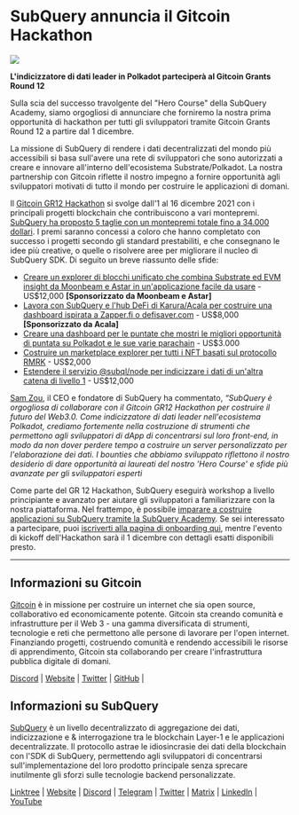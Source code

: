# SubQuery annuncia il Gitcoin Hackathon

![](https://miro.medium.com/max/1400/1*deQMrJlp2aJ5YVAGoFhO-Q.png)

**L'indicizzatore di dati leader in Polkadot parteciperà al Gitcoin Grants Round 12**

Sulla scia del successo travolgente del "Hero Course" della SubQuery Academy, siamo orgogliosi di annunciare che forniremo la nostra prima opportunità di hackathon per tutti gli sviluppatori tramite Gitcoin Grants Round 12 a partire dal 1 dicembre.

La missione di SubQuery di rendere i dati decentralizzati del mondo più accessibili si basa sull'avere una rete di sviluppatori che sono autorizzati a creare e innovare all'interno dell'ecosistema Substrate/Polkadot. La nostra partnership con Gitcoin riflette il nostro impegno a fornire opportunità agli sviluppatori motivati di tutto il mondo per costruire le applicazioni di domani.

Il [Gitcoin GR12 Hackathon](https://gitcoin.co/hackathon/gr12/onboard) si svolge dall'1 al 16 dicembre 2021 con i principali progetti blockchain che contribuiscono a vari montepremi.  [SubQuery ha proposto 5 taglie con un montepremi totale fino a 34.000 dollari](https://gitcoin.co/hackathon/gr12/?org=subquery). I premi saranno concessi a coloro che hanno completato con successo i progetti secondo gli standard prestabiliti, e che consegnano le idee più creative, o quelle o risolvere aree per migliorare il nucleo di SubQuery SDK. Di seguito un breve riassunto delle sfide:

-   [Creare un explorer di blocchi unificato che combina Substrate ed EVM insight da Moonbeam e Astar in un'applicazione facile da usare](https://gitcoin.co/issue/subquery/grants/1) - US$12,000 **[Sponsorizzato da Moonbeam e Astar]**
-   [Lavora con SubQuery e l'hub DeFi di Karura/Acala per costruire una dashboard ispirata a Zapper.fi o defisaver.com](https://gitcoin.co/issue/subquery/grants/2) - US$8,000 **[Sponsorizzato da Acala]**
-   [Creare una dashboard per le puntate che mostri le migliori opportunità di puntata su Polkadot e le sue varie parachain](https://gitcoin.co/issue/subquery/grants/3) - US$3.000
-   [Costruire un marketplace explorer per tutti i NFT basati sul protocollo RMRK](https://gitcoin.co/issue/subquery/grants/4) - US$2,000
-   [Estendere il servizio @subql/node per indicizzare i dati di un'altra catena di livello 1](https://gitcoin.co/issue/subquery/grants/5) - US$12,000

[Sam Zou](https://twitter.com/zoujialiu), il CEO e fondatore di SubQuery ha commentato, _“SubQuery è orgogliosa di collaborare con il Gitcoin GR12 Hackathon per costruire il futuro del Web3.0. Come indicizzatore di dati leader nell'ecosistema Polkadot, crediamo fortemente nella costruzione di strumenti che permettono agli sviluppatori di dApp di concentrarsi sul loro front-end, in modo da non dover perdere tempo a costruire un server personalizzato per l'elaborazione dei dati. I bounties che abbiamo sviluppato riflettono il nostro desiderio di dare opportunità ai laureati del nostro 'Hero Course' e sfide più avanzate per gli sviluppatori esperti_

Come parte del GR 12 Hackathon, SubQuery eseguirà workshop a livello principiante e avanzato per aiutare gli sviluppatori a familiarizzare con la nostra piattaforma. Nel frattempo, è possibile [imparare a costruire applicazioni su SubQuery tramite la SubQuery Academy](https://subquery.coassemble.com/unlock/dOKZW6O#/). Se sei interessato a partecipare, puoi [iscriverti alla pagina di onboarding qui](https://gitcoin.co/hackathon/gr12/onboard), mentre l'evento di kickoff dell'Hackathon sarà il 1 dicembre con dettagli esatti disponibili presto.

---

## Informazioni su Gitcoin

[Gitcoin](http://www.gitcoin.co/) è in missione per costruire un internet che sia open source, collaborativo ed economicamente potente. Gitcoin sta creando comunità e infrastrutture per il Web 3 - una gamma diversificata di strumenti, tecnologie e reti che permettono alle persone di lavorare per l'open internet. Finanziando progetti, costruendo comunità e rendendo accessibili le risorse di apprendimento, Gitcoin sta collaborando per creare l'infrastruttura pubblica digitale di domani.

[Discord](https://discord.gg/6PZUM3cFpz)  | [Website](http://www.gitcoin.co/)  |  [Twitter](https://twitter.com/gitcoin)  |  [GitHub](https://github.com/gitcoinco/)  |

## Informazioni su SubQuery

[SubQuery](https://subquery.network/) è un livello decentralizzato di aggregazione dei dati, indicizzazione e & interrogazione tra le blockchain Layer-1 e le applicazioni decentralizzate. Il protocollo astrae le idiosincrasie dei dati della blockchain con l'SDK di SubQuery, permettendo agli sviluppatori di concentrarsi sull'implementazione del loro prodotto principale senza sprecare inutilmente gli sforzi sulle tecnologie backend personalizzate.

​​[Linktree](https://linktr.ee/subquerynetwork)  |  [Website](https://subquery.network/)  |  [Discord](https://discord.com/invite/78zg8aBSMG)  |  [Telegram](https://t.me/subquerynetwork)  |  [Twitter](https://twitter.com/subquerynetwork)  |  [Matrix](https://matrix.to/#/#subquery:matrix.org)  |  [LinkedIn](https://www.linkedin.com/company/subquery)  |  [YouTube](https://www.youtube.com/channel/UCi1a6NUUjegcLHDFLr7CqLw)
